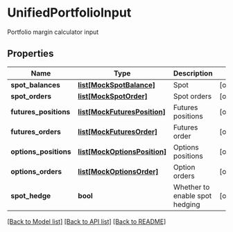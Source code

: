 # UnifiedPortfolioInput

Portfolio margin calculator input
## Properties
Name | Type | Description | Notes
------------ | ------------- | ------------- | -------------
**spot_balances** | [**list[MockSpotBalance]**](MockSpotBalance.md) | Spot | [optional] 
**spot_orders** | [**list[MockSpotOrder]**](MockSpotOrder.md) | Spot orders | [optional] 
**futures_positions** | [**list[MockFuturesPosition]**](MockFuturesPosition.md) | Futures positions | [optional] 
**futures_orders** | [**list[MockFuturesOrder]**](MockFuturesOrder.md) | Futures order | [optional] 
**options_positions** | [**list[MockOptionsPosition]**](MockOptionsPosition.md) | Options positions | [optional] 
**options_orders** | [**list[MockOptionsOrder]**](MockOptionsOrder.md) | Option orders | [optional] 
**spot_hedge** | **bool** | Whether to enable spot hedging | [optional] 

[[Back to Model list]](../README.md#documentation-for-models) [[Back to API list]](../README.md#documentation-for-api-endpoints) [[Back to README]](../README.md)


